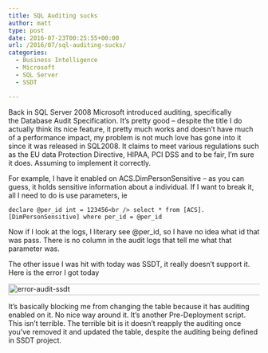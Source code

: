 ```yaml
---
title: SQL Auditing sucks
author: matt
type: post
date: 2016-07-23T00:25:55+00:00
url: /2016/07/sql-auditing-sucks/
categories:
  - Business Intelligence
  - Microsoft
  - SQL Server
  - SSDT

---
```

Back in SQL Server 2008 Microsoft introduced auditing, specifically the Database Audit Specification. It&#8217;s pretty good &#8211; despite the title I do actually think its nice feature, it pretty much works and doesn&#8217;t have much of a performance impact, my problem is not much love has gone into it since it was released in SQL2008. It claims to meet various regulations such as the EU data Protection Directive, HIPAA, PCI DSS and to be fair, I&#8217;m sure it does. Assuming to implement it correctly.

For example, I have it enabled on ACS.DimPersonSensitive &#8211; as you can guess, it holds sensitive information about a individual. If I want to break it, all I need to do is use parameters, ie
  
`declare @per_id int = 123456<br />
select * from [ACS].[DimPersonSensitive] where per_id = @per_id`

Now if I look at the logs, I literary see @per_id, so I have no idea what id that was pass. There is no column in the audit logs that tell me what that parameter was.

The other issue I was hit with today was SSDT, it really doesn&#8217;t support it. Here is the error I got today

<a href="//matt40k.uk/img/2016/07/error-audit-ssdt.png" target="_blank" rel="nofollow"><img class="alignnone size-full wp-image-799" src="//matt40k.uk/img/2016/07/error-audit-ssdt.png" alt="error-audit-ssdt" width="930" height="23" srcset="https://publish.matt40k.uk/wp-content/uploads/2016/07/error-audit-ssdt.png 930w, https://publish.matt40k.uk/wp-content/uploads/2016/07/error-audit-ssdt-300x7.png 300w, https://publish.matt40k.uk/wp-content/uploads/2016/07/error-audit-ssdt-768x19.png 768w" sizes="(max-width: 930px) 100vw, 930px" /></a>

It&#8217;s basically blocking me from changing the table because it has auditing enabled on it. No nice way around it. It&#8217;s another Pre-Deployment script. This isn&#8217;t terrible. The terrible bit is it doesn&#8217;t reapply the auditing once you&#8217;ve removed it and updated the table, despite the auditing being defined in SSDT project.
